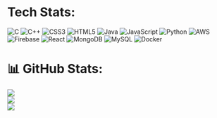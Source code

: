 # Tech Stats:
![C](https://img.shields.io/badge/c-%2300599C.svg?style=flat-round&logo=c&logoColor=white) 
![C++](https://img.shields.io/badge/c++-%2300599C.svg?style=flat-round&logo=c%2B%2B&logoColor=white) 
![CSS3](https://img.shields.io/badge/css3-%231572B6.svg?style=flat-round&logo=css3&logoColor=white) 
![HTML5](https://img.shields.io/badge/html5-%23E34F26.svg?style=flat-round&logo=html5&logoColor=white) 
![Java](https://img.shields.io/badge/java-%23ED8B00.svg?style=flat-round&logo=openjdk&logoColor=white) 
![JavaScript](https://img.shields.io/badge/javascript-%23323330.svg?style=flat-round&logo=javascript&logoColor=%23F7DF1E) 
![Python](https://img.shields.io/badge/python-3670A0?style=flat-round&logo=python&logoColor=ffdd54) 
![AWS](https://img.shields.io/badge/AWS-%23FF9900.svg?style=flat-round&logo=amazon-aws&logoColor=white) 
![Firebase](https://img.shields.io/badge/firebase-%23039BE5.svg?style=flat-round&logo=firebase) 
![React](https://img.shields.io/badge/react-%2320232a.svg?style=flat-round&logo=react&logoColor=%2361DAFB) 
![MongoDB](https://img.shields.io/badge/MongoDB-%234ea94b.svg?style=flat-round&logo=mongodb&logoColor=white) 
![MySQL](https://img.shields.io/badge/mysql-4479A1.svg?style=flat-round&logo=mysql&logoColor=white) 
![Docker](https://img.shields.io/badge/docker-%230db7ed.svg?style=flat-round&logo=docker&logoColor=white) 

# 📊 GitHub Stats:
![](https://github-readme-stats.vercel.app/api?username=sivasakthivenkateswaran&theme=dark&hide_border=false&include_all_commits=false&count_private=false)<br/>
![](https://github-readme-streak-stats.herokuapp.com/?user=sivasakthivenkateswaran&theme=dark&hide_border=false)<br/>
![](https://github-readme-stats.vercel.app/api/top-langs/?username=sivasakthivenkateswaran&theme=dark&hide_border=false&include_all_commits=false&count_private=false&layout=compact)






<!-- Proudly created with GPRM ( https://gprm.itsvg.in ) -->
